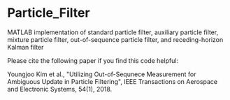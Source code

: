 # Particle_Filter
MATLAB implementation of standard particle filter, auxiliary particle filter, mixture particle filter, out-of-sequence particle filter, and receding-horizon Kalman filter


Please cite the following paper if you find this code helpful:

Youngjoo Kim et al., "Utilizing Out-of-Sequnece Measurement for Ambiguous Update in Particle Filtering", IEEE Transactions on Aerospace and Electronic Systems, 54(1), 2018.
